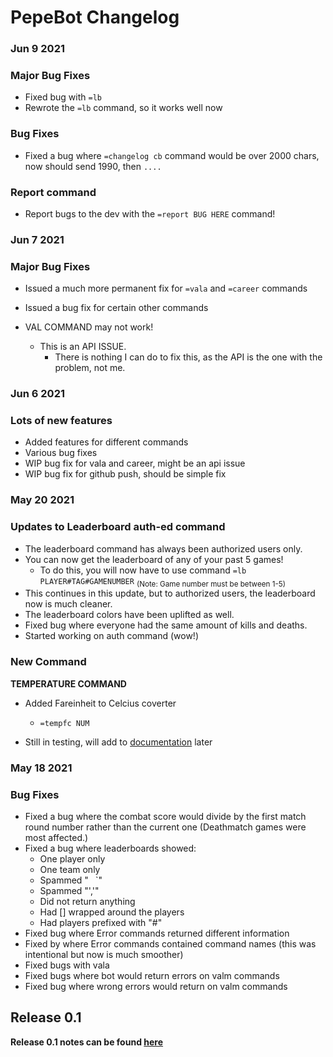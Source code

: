 # PepeBot Changelog

### Jun 9 2021

### Major Bug Fixes

- Fixed bug with ``=lb``
- Rewrote the ``=lb`` command, so it works well now

### Bug Fixes

- Fixed a bug where ``=changelog cb`` command would be over 2000 chars, now should send 1990, then ``....``

### Report command

- Report bugs to the dev with the ``=report BUG HERE`` command!

### Jun 7 2021

### Major Bug Fixes

- Issued a much more permanent fix for ``=vala`` and ``=career`` commands
- Issued a bug fix for certain other commands

- VAL COMMAND may not work!
    - This is an API ISSUE.
        - There is nothing I can do to fix this, as the API is the one with the problem, not me.


### Jun 6 2021

### Lots of new features

- Added features for different commands
- Various bug fixes
- WIP bug fix for vala and career, might be an api issue
- WIP bug fix for github push, should be simple fix

### May 20 2021

### Updates to Leaderboard auth-ed command

- The leaderboard command has always been authorized users only.
- You can now get the leaderboard of any of your past 5 games! 
    - To do this, you will now have to use command ``=lb PLAYER#TAG#GAMENUMBER`` 
    <sub>(Note: Game number must be between 1-5)</sub>
- This continues in this update, but to authorized users, the leaderboard now is much cleaner.
- The leaderboard colors have been uplifted as well.
- Fixed bug where everyone had the same amount of kills and deaths.
- Started working on auth command (wow!)

### New Command

**TEMPERATURE COMMAND** 

- Added Fareinheit to Celcius coverter 
    - ``=tempfc NUM``

- Still in testing, will add to [documentation](./commands.md) later

### May 18 2021

### Bug Fixes

- Fixed a bug where the combat score would divide by the first match round number rather than the current one (Deathmatch games were most affected.)
- Fixed a bug where leaderboards showed:
    - One player only
    - One team only
    - Spammed "` ` `"
    - Spammed "','"
    - Did not return anything
    - Had [] wrapped around the players
    - Had players prefixed with "#"
- Fixed bug where Error commands returned different information
- Fixed by where Error commands contained command names (this was intentional but now is much smoother)
- Fixed bugs with vala
- Fixed bugs where bot would return errors on valm commands
- Fixed bug where wrong errors would return on valm commands

## Release 0.1

**Release 0.1 notes can be found [here](https://github.com/5late/Pepe-Bot/releases/tag/v0.1)**
